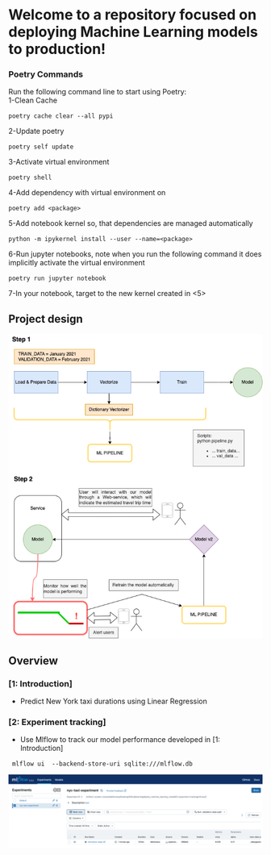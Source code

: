 # Welcome to a repository focused on deploying Machine Learning models to production!

### Poetry Commands
Run the following command line to start using Poetry:<br />
1-Clean Cache
```commandline
poetry cache clear --all pypi
```
2-Update poetry
```commandline
poetry self update
```
3-Activate virtual environment
```commandline
poetry shell
```
4-Add dependency with virtual environment on
```commandline
poetry add <package>
```
5-Add notebook kernel so, that dependencies are managed automatically
```commandline
python -m ipykernel install --user --name=<package>
```
6-Run jupyter notebooks, note when you run the following command it does implicitly activate the virtual environment
```commandline
poetry run jupyter notebook
```
7-In your notebook, target to the new kernel created in <5> <br />

## Project design
![Machine Learning pipeline project design](images/ml_pipeline.png)

## Overview
### [1: Introduction]
- Predict New York taxi durations using Linear Regression

### [2: Experiment tracking]
- Use Mlflow to track our model performance developed in [1: Introduction]
```commandline
 mlflow ui  --backend-store-uri sqlite:///mlflow.db
```
![M.L. model experiment tracking](images/ml_flow.png)